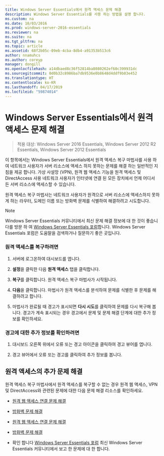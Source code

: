 ```yaml
---
title: Windows Server Essentials에서 원격 액세스 문제 해결
description: Windows Server Essentials를 사용 하는 방법을 설명 합니다.
ms.custom: na
ms.date: 10/03/2016
ms.prod: windows-server-2016-essentials
ms.reviewer: na
ms.suite: na
ms.tgt_pltfrm: na
ms.topic: article
ms.assetid: 68f2b05c-09eb-4cba-8db4-a91353b513c6
author: nnamuhcs
ms.author: coreyp
manager: dongill
ms.openlocfilehash: a14dbaed8c36f52814ba8080262ef60c399931dc
ms.sourcegitcommit: 0d0b32c8986ba7db9536e0b8648d4ddf9b03e452
ms.translationtype: HT
ms.contentlocale: ko-KR
ms.lasthandoff: 04/17/2019
ms.locfileid: "59874014"
---
```

# <a name="troubleshoot-anywhere-access-in-windows-server-essentials"></a>Windows Server Essentials에서 원격 액세스 문제 해결

>적용 대상: Windows Server 2016 Essentials, Windows Server 2012 R2 Essentials, Windows Server 2012 Essentials

이 항목에서는 Windows Server Essentials에서 원격 액세스 복구 마법사를 사용 하 여 네트워크 사용자가 서버 리소스에 액세스 하지 못하는 문제를 해결 하는 일반적인 지침을 제공 합니다. 가상 사설망 (VPN), 원격 웹 액세스 기능을 원격 액세스 및 DirectAccess 사용 네트워크 사용자가 인터넷에 연결 된 모든 장치에서 언제 어디서 든 서버 리소스에 액세스할 수 있습니다.  
  
 원격 액세스 복구 마법사는 네트워크 사용자가 원격으로 서버 리소스에 액세스하지 못하게 하는 라우터, 도메인 이름 또는 방화벽 문제를 식별하여 해결하려고 시도합니다.  
  
> [!NOTE]
>  Windows Server Essentials 커뮤니티에서 최신 문제 해결 정보에 대 한 것이 좋습니다를 방문 하 여 [Windows Server Essentials 포럼](https://social.technet.microsoft.com/Forums/winserveressentials/threads)합니다. Windows Server Essentials 포럼은 도움말을 검색하거나 질문하기 좋은 곳입니다.  
  
### <a name="to-repair-anywhere-access"></a>원격 액세스를 복구하려면  
  
1.  서버에 로그온하여 대시보드를 엽니다.  
  
2.  **설정**을 클릭한 다음 **원격 액세스** 탭을 클릭합니다.  
  
3.  **복구**를 클릭합니다. 원격 액세스 복구 마법사가 시작됩니다.  
  
4.  **다음**을 클릭합니다. 마법사가 원격 액세스를 분석하여 문제를 식별한 후 문제를 해결하려고 합니다.  
  
5.  마법사가 완료될 때 경고가 표시되면 **다시 시도**를 클릭하여 문제를 다시 복구해 봅니다. 경고가 계속 표시되는 경우 경고에서 문제 및 문제 해결 단계에 대한 추가 정보를 확인하세요.  
  
### <a name="to-get-more-information-about-an-alert"></a>경고에 대한 추가 정보를 확인하려면  
  
1.  대시보드 오른쪽 위에서 오류 또는 경고 아이콘을 클릭하여 경고 뷰어를 엽니다.  
  
2.  경고 뷰어에서 오류 또는 경고를 클릭하여 추가 정보를 봅니다.  
  
## <a name="additional-troubleshooting-for-anywhere-access"></a>원격 액세스의 추가 문제 해결  
 원격 액세스 복구 마법사에서 원격 액세스를 복구할 수 없는 경우 원격 웹 액세스, VPN 및 DirectAccess와 관련된 문제에 대한 다음 문제 해결 리소스를 확인하세요.  
  

-   [원격 웹 액세스 연결 문제 해결](Troubleshoot-Remote-Web-Access-connectivity-in-Windows-Server-Essentials.md)  
  
-   [방화벽 문제 해결](Troubleshoot-your-firewall-in-Windows-Server-Essentials.md)  

-   [원격 웹 액세스 연결 문제 해결](../support/Troubleshoot-Remote-Web-Access-connectivity-in-Windows-Server-Essentials.md)  
  
-   [방화벽 문제 해결](../support/Troubleshoot-your-firewall-in-Windows-Server-Essentials.md)  

  
-   확인 합니다 [Windows Server Essentials 포럼](https://social.technet.microsoft.com/Forums/winserveressentials/threads) 최신 Windows Server Essentials 커뮤니티에서 보고 한 문제에 대 한 합니다.
